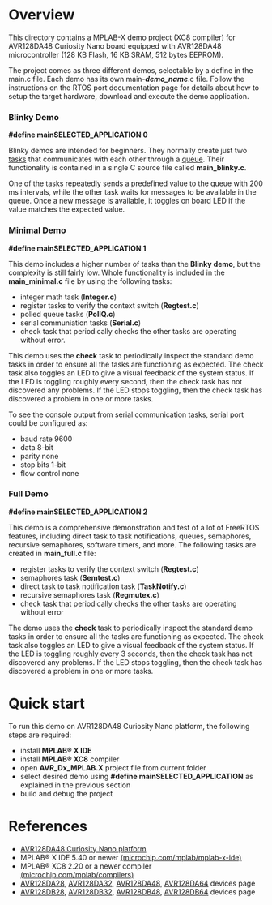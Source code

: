 # Overview

This directory contains a MPLAB-X demo project (XC8 compiler) for AVR128DA48
Curiosity Nano board equipped with AVR128DA48 microcontroller (128 KB Flash, 16
KB SRAM, 512 bytes EEPROM).

The project comes as three different demos, selectable by a define in the main.c
file. Each demo has its own main-**_demo_name_**.c file. Follow the instructions
on the RTOS port documentation page for details about how to setup the target
hardware, download and execute the demo application.

### Blinky Demo

**#define mainSELECTED_APPLICATION 0**

Blinky demos are intended for beginners. They normally create just two
[tasks](https://www.freertos.org/a00015.html) that communicates with each other
through a [queue](https://www.freertos.org/Embedded-RTOS-Queues.html). Their
functionality is contained in a single C source file called **main_blinky.c**.

One of the tasks repeatedly sends a predefined value to the queue with 200 ms
intervals, while the other task waits for messages to be available in the queue.
Once a new message is available, it toggles on board LED if the value matches
the expected value.

### Minimal Demo

**#define mainSELECTED_APPLICATION 1**

This demo includes a higher number of tasks than the **Blinky demo**, but the
complexity is still fairly low. Whole functionality is included in the
**main_minimal.c** file by using the following tasks:

-   integer math task (**Integer.c**)
-   register tasks to verify the context switch (**Regtest.c**)
-   polled queue tasks (**PollQ.c**)
-   serial communiation tasks (**Serial.c**)
-   check task that periodically checks the other tasks are operating without
    error.

This demo uses the **check** task to periodically inspect the standard demo
tasks in order to ensure all the tasks are functioning as expected. The check
task also toggles an LED to give a visual feedback of the system status. If the
LED is toggling roughly every second, then the check task has not discovered any
problems. If the LED stops toggling, then the check task has discovered a
problem in one or more tasks.

To see the console output from serial communication tasks, serial port could be
configured as:

-   baud rate 9600
-   data 8-bit
-   parity none
-   stop bits 1-bit
-   flow control none

### Full Demo

**#define mainSELECTED_APPLICATION 2**

This demo is a comprehensive demonstration and test of a lot of FreeRTOS
features, including direct task to task notifications, queues, semaphores,
recursive semaphores, software timers, and more. The following tasks are created
in **main_full.c** file:

-   register tasks to verify the context switch (**Regtest.c**)
-   semaphores task (**Semtest.c**)
-   direct task to task notification task (**TaskNotify.c**)
-   recursive semaphores task (**Regmutex.c**)
-   check task that periodically checks the other tasks are operating without
    error

The demo uses the **check** task to periodically inspect the standard demo tasks
in order to ensure all the tasks are functioning as expected. The check task
also toggles an LED to give a visual feedback of the system status. If the LED
is toggling roughly every 3 seconds, then the check task has not discovered any
problems. If the LED stops toggling, then the check task has discovered a
problem in one or more tasks.

# Quick start

To run this demo on AVR128DA48 Curiosity Nano platform, the following steps are
required:

-   install **MPLAB® X IDE**
-   install **MPLAB® XC8** compiler
-   open **AVR_Dx_MPLAB.X** project file from current folder
-   select desired demo using **#define mainSELECTED_APPLICATION** as explained
    in the previous section
-   build and debug the project

# References

-   [AVR128DA48 Curiosity Nano platform](https://www.microchip.com/DevelopmentTools/ProductDetails/PartNO/DM164151)
-   MPLAB® X IDE 5.40 or newer
    [(microchip.com/mplab/mplab-x-ide)](http://www.microchip.com/mplab/mplab-x-ide)
-   MPLAB® XC8 2.20 or a newer compiler
    [(microchip.com/mplab/compilers)](http://www.microchip.com/mplab/compilers)
-   [AVR128DA28](https://www.microchip.com/wwwproducts/en/AVR128DA28),
    [AVR128DA32](https://www.microchip.com/wwwproducts/en/AVR128DA32),
    [AVR128DA48](https://www.microchip.com/wwwproducts/en/AVR128DA48),
    [AVR128DA64](https://www.microchip.com/wwwproducts/en/AVR128DA64) devices
    page
-   [AVR128DB28](https://www.microchip.com/wwwproducts/en/AVR128DB28),
    [AVR128DB32](https://www.microchip.com/wwwproducts/en/AVR128DB32),
    [AVR128DB48](https://www.microchip.com/wwwproducts/en/AVR128DB48),
    [AVR128DB64](https://www.microchip.com/wwwproducts/en/AVR128DB64) devices
    page

